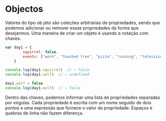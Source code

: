 # Objectos

Valores do tipo ob jeto são coleções arbitrárias de propriedades, sendo que podemos adicionar ou remover essas propriedades da forma que desejarmos. Uma maneira de criar um objeto é usando a notação com chaves.

```js
var day1 = {
        squirrel: false,
        events: ["work", "touched tree", "pizza", "running", "television"]
    }

console.log(day1.squirrel)	// → false
console.log(day1.wolf)	// → undefined

day1.wolf = false
console.log(day1.wolf)	// → false
```

Dentro das chaves, podemos informar uma lista de propriedades separadas por vírgulas. Cada propriedade é escrita com um nome seguido de dois pontos e uma expressão que fornece o valor da propriedade. Espaços e quebras de linha não fazem diferença.